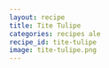 ```yaml
---
layout: recipe
title: Tite Tulipe
categories: recipes ale
recipe_id: tite-tulipe
image: tite-tulipe.png
---
```

